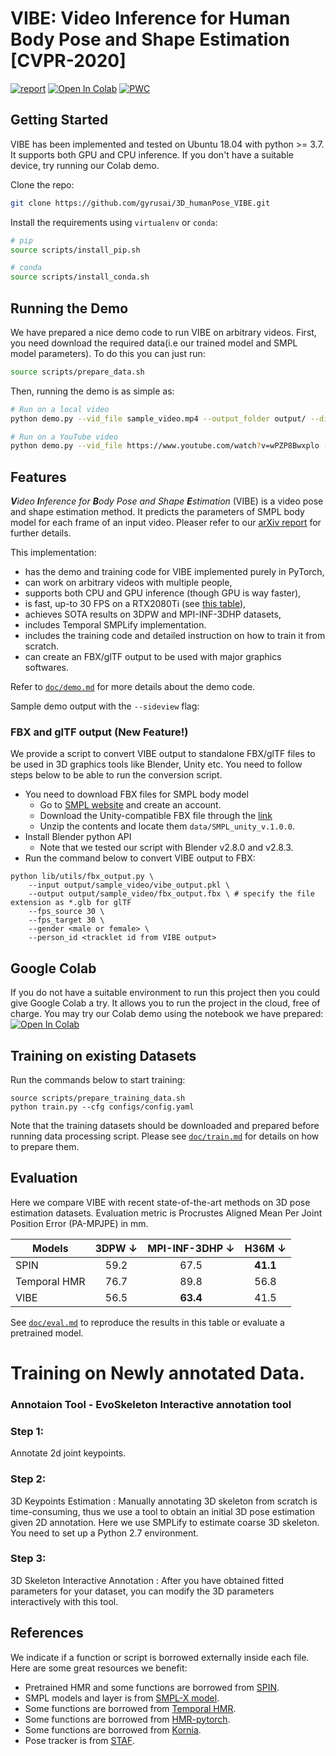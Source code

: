 # VIBE: Video Inference for Human Body Pose and Shape Estimation [CVPR-2020]
[![report](https://img.shields.io/badge/arxiv-report-red)](https://arxiv.org/abs/1912.05656) [![Open In Colab](https://colab.research.google.com/assets/colab-badge.svg)](https://colab.research.google.com/drive/1dFfwxZ52MN86FA6uFNypMEdFShd2euQA) [![PWC](https://img.shields.io/endpoint.svg?url=https://paperswithcode.com/badge/vibe-video-inference-for-human-body-pose-and/3d-human-pose-estimation-on-3dpw)](https://paperswithcode.com/sota/3d-human-pose-estimation-on-3dpw?p=vibe-video-inference-for-human-body-pose-and)


## Getting Started
VIBE has been implemented and tested on Ubuntu 18.04 with python >= 3.7. It supports both GPU and CPU inference.
If you don't have a suitable device, try running our Colab demo. 

Clone the repo:
```bash
git clone https://github.com/gyrusai/3D_humanPose_VIBE.git
```

Install the requirements using `virtualenv` or `conda`:
```bash
# pip
source scripts/install_pip.sh

# conda
source scripts/install_conda.sh
```

## Running the Demo

We have prepared a nice demo code to run VIBE on arbitrary videos. 
First, you need download the required data(i.e our trained model and SMPL model parameters). To do this you can just run:

```bash
source scripts/prepare_data.sh
```

Then, running the demo is as simple as:

```bash
# Run on a local video
python demo.py --vid_file sample_video.mp4 --output_folder output/ --display

# Run on a YouTube video
python demo.py --vid_file https://www.youtube.com/watch?v=wPZP8Bwxplo --output_folder output/ --display
```

## Features

_**V**ideo **I**nference for **B**ody Pose and Shape **E**stimation_ (VIBE) is a video pose and shape estimation method.
It predicts the parameters of SMPL body model for each frame of an input video. Pleaser refer to our [arXiv report](https://arxiv.org/abs/1912.05656) for further details.

This implementation:

- has the demo and training code for VIBE implemented purely in PyTorch,
- can work on arbitrary videos with multiple people,
- supports both CPU and GPU inference (though GPU is way faster),
- is fast, up-to 30 FPS on a RTX2080Ti (see [this table](doc/demo.md#runtime-performance)),
- achieves SOTA results on 3DPW and MPI-INF-3DHP datasets,
- includes Temporal SMPLify implementation.
- includes the training code and detailed instruction on how to train it from scratch.
- can create an FBX/glTF output to be used with major graphics softwares.



Refer to [`doc/demo.md`](doc/demo.md) for more details about the demo code.

Sample demo output with the `--sideview` flag:


### FBX and glTF output (New Feature!)
We provide a script to convert VIBE output to standalone FBX/glTF files to be used in 3D graphics tools like
Blender, Unity etc. You need to follow steps below to be able to run the conversion script.

- You need to download FBX files for SMPL body model
    - Go to [SMPL website](https://smpl.is.tue.mpg.de/) and create an account.
    - Download the Unity-compatible FBX file through the [link](https://psfiles.is.tuebingen.mpg.de/downloads/smpl/SMPL_unity_v-1-0-0-zip)
    - Unzip the contents and locate them `data/SMPL_unity_v.1.0.0`.
- Install Blender python API
    - Note that we tested our script with Blender v2.8.0 and v2.8.3.
- Run the command below to convert VIBE output to FBX:
```
python lib/utils/fbx_output.py \
    --input output/sample_video/vibe_output.pkl \
    --output output/sample_video/fbx_output.fbx \ # specify the file extension as *.glb for glTF
    --fps_source 30 \
    --fps_target 30 \
    --gender <male or female> \
    --person_id <tracklet id from VIBE output>

``` 

## Google Colab
If you do not have a suitable environment to run this project then you could give Google Colab a try. 
It allows you to run the project in the cloud, free of charge. You may try our Colab demo using the notebook we have prepared: 
[![Open In Colab](https://colab.research.google.com/assets/colab-badge.svg)](https://colab.research.google.com/drive/1dFfwxZ52MN86FA6uFNypMEdFShd2euQA)


## Training on existing Datasets
Run the commands below to start training:

```shell script
source scripts/prepare_training_data.sh
python train.py --cfg configs/config.yaml
```

Note that the training datasets should be downloaded and prepared before running data processing script.
Please see [`doc/train.md`](doc/train.md) for details on how to prepare them.
 
## Evaluation

Here we compare VIBE with recent state-of-the-art methods on 3D pose estimation datasets. Evaluation metric is
Procrustes Aligned Mean Per Joint Position Error (PA-MPJPE) in mm.

| Models         | 3DPW &#8595; | MPI-INF-3DHP &#8595; | H36M &#8595; |
|----------------|:----:|:------------:|:----:|
| SPIN           | 59.2 |     67.5     | **41.1** |
| Temporal HMR   | 76.7 |     89.8     | 56.8 |
| VIBE           | 56.5 |     **63.4**     | 41.5 |

See [`doc/eval.md`](doc/eval.md) to reproduce the results in this table or 
evaluate a pretrained model.


# Training on Newly annotated Data.
### Annotaion Tool - EvoSkeleton Interactive annotation tool
### Step 1:
Annotate 2d joint keypoints.
### Step 2:  
3D Keypoints Estimation : Manually annotating 3D skeleton from scratch is time-consuming, thus we use a tool to obtain an initial 3D pose estimation given 2D annotation. Here we use SMPLify to estimate coarse 3D skeleton. You need to set up a Python 2.7 environment.
### Step 3: 
3D Skeleton Interactive Annotation : After you have obtained fitted parameters for your dataset, you can modify the 3D parameters interactively with this tool.






## References
We indicate if a function or script is borrowed externally inside each file. Here are some great resources we 
benefit:

- Pretrained HMR and some functions are borrowed from [SPIN](https://github.com/nkolot/SPIN).
- SMPL models and layer is from [SMPL-X model](https://github.com/vchoutas/smplx).
- Some functions are borrowed from [Temporal HMR](https://github.com/akanazawa/human_dynamics).
- Some functions are borrowed from [HMR-pytorch](https://github.com/MandyMo/pytorch_HMR).
- Some functions are borrowed from [Kornia](https://github.com/kornia/kornia).
- Pose tracker is from [STAF](https://github.com/soulslicer/openpose/tree/staf).

